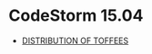 # CodeStorm 15.04

* [DISTRIBUTION OF TOFFEES][]

[DISTRIBUTION OF TOFFEES]: http://www.codechef.com/COST2015/problems/TOFFEES
